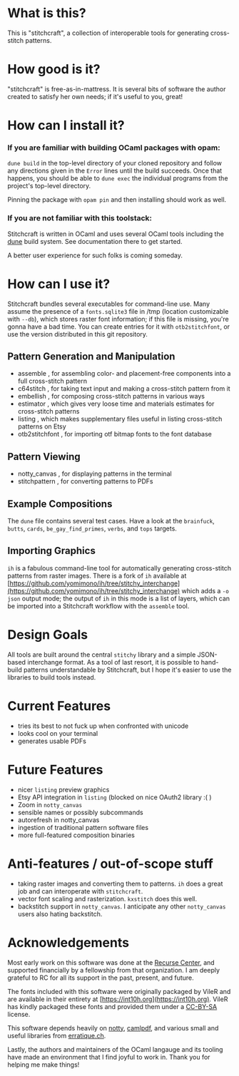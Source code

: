 # What is this?

This is "stitchcraft", a collection of interoperable tools for generating cross-stitch patterns.

# How good is it?

"stitchcraft" is free-as-in-mattress. It is several bits of software the author created to satisfy her own needs; if it's useful to you, great!

# How can I install it?

### If you are familiar with building OCaml packages with opam:

`dune build` in the top-level directory of your cloned repository and follow any directions given in the `Error` lines until the build succeeds.  Once that happens, you should be able to `dune exec` the individual programs from the project's top-level directory.

Pinning the package with `opam pin` and then installing should work as well.

### If you are not familiar with this toolstack:

Stitchcraft is written in OCaml and uses several OCaml tools including the [dune](https://github.com/ocaml/dune) build system.  See documentation there to get started.

A better user experience for such folks is coming someday.

# How can I use it?

Stitchcraft bundles several executables for command-line use.  Many assume the presence of a `fonts.sqlite3` file in /tmp (location customizable with `--db`), which stores raster font information; if this file is missing, you're gonna have a bad time.  You can create entries for it with `otb2stitchfont`, or use the version distributed in this git repository.

## Pattern Generation and Manipulation

* assemble , for assembling color- and placement-free components into a full cross-stitch pattern
* c64stitch , for taking text input and making a cross-stitch pattern from it
* embellish , for composing cross-stitch patterns in various ways
* estimator , which gives very loose time and materials estimates for cross-stitch patterns
* listing , which makes supplementary files useful in listing cross-stitch patterns on Etsy
* otb2stitchfont , for importing otf bitmap fonts to the font database

## Pattern Viewing

* notty_canvas , for displaying patterns in the terminal
* stitchpattern , for converting patterns to PDFs

## Example Compositions

The `dune` file contains several test cases.  Have a look at the `brainfuck`, `butts`, `cards`, `be_gay_find_primes`, `verbs`, and `tops` targets.

## Importing Graphics

`ih` is a fabulous command-line tool for automatically generating cross-stitch patterns from raster images. There is a fork of `ih` available at [https://github.com/yomimono/ih/tree/stitchy_interchange](https://github.com/yomimono/ih/tree/stitchy_interchange) which adds a `-o json` output mode; the output of `ih` in this mode is a list of layers, which can be imported into a Stitchcraft workflow with the `assemble` tool.

# Design Goals

All tools are built around the central `stitchy` library and a simple JSON-based interchange format.  As a tool of last resort, it is possible to hand-build patterns understandable by Stitchcraft, but I hope it's easier to use the libraries to build tools instead.

# Current Features

* tries its best to not fuck up when confronted with unicode
* looks cool on your terminal
* generates usable PDFs

# Future Features

* nicer `listing` preview graphics
* Etsy API integration in `listing` (blocked on nice OAuth2 library :( )
* Zoom in `notty_canvas`
* sensible names or possibly subcommands
* autorefresh in notty_canvas
* ingestion of traditional pattern software files
* more full-featured composition binaries

# Anti-features / out-of-scope stuff

* taking raster images and converting them to patterns. `ih` does a great job and can interoperate with `stitchcraft`.
* vector font scaling and rasterization. `kxstitch` does this well.
* backstitch support in `notty_canvas`. I anticipate any other `notty_canvas` users also hating backstitch.

# Acknowledgements

Most early work on this software was done at the [Recurse Center](https://recurse.com), and supported financially by a fellowship from that organization. I am deeply grateful to RC for all its support in the past, present, and future.

The fonts included with this software were originally packaged by VileR and are available in their entirety at [https://int10h.org](https://int10h.org). VileR has kindly packaged these fonts and provided them under a [CC-BY-SA](http://creativecommons.org/licenses/by-sa/4.0/) license.

This software depends heavily on [notty](https://github.com/pqwy/notty), [camlpdf](https://github.com/johnwhitington/camlpdf), and various small and useful libraries from [erratique.ch](https://erratique.ch/software).

Lastly, the authors and maintainers of the OCaml langauge and its tooling have made an environment that I find joyful to work in. Thank you for helping me make things!

